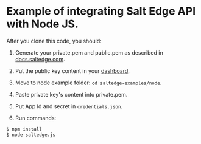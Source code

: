 # Example of integrating Salt Edge API with Node JS.

After you clone this code, you should:

1. Generate your private.pem and public.pem as described in [docs.saltedge.com](https://docs.saltedge.com/guides/signature/).

2. Put the public key content in your [dashboard](https://www.saltedge.com/keys_and_secrets).

3. Move to node example folder: `cd saltedge-examples/node`.

4. Paste private key's content into private.pem.

5. Put App Id and secret in `credentials.json`.

6. Run commands:
```bash
$ npm install
$ node saltedge.js
```

